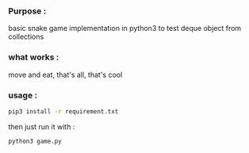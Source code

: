 ### Purpose :
basic snake game implementation in python3 to test deque object from collections

### what works :
move and eat, that's all, that's cool

### usage :
  ```bash
pip3 install -r requirement.txt
```
then just run it with :
  ```bash
python3 game.py
```


